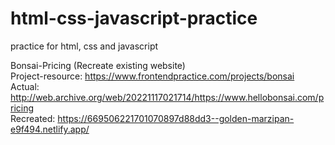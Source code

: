 # html-css-javascript-practice
practice for html, css and javascript

Bonsai-Pricing (Recreate existing website)<br />
Project-resource: https://www.frontendpractice.com/projects/bonsai <br />
Actual: http://web.archive.org/web/20221117021714/https://www.hellobonsai.com/pricing<br />
Recreated: https://669506221701070897d88dd3--golden-marzipan-e9f494.netlify.app/<br />
